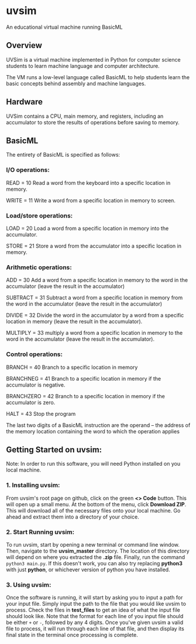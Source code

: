 # uvsim
An educational virtual machine running BasicML

## Overview
UVSim is a virtual machine implemented in Python for computer science students to learn machine language and computer architecture.

The VM runs a low-level language called BasicML to help students learn the basic concepts behind assembly and machine languages.

## Hardware
UVSim contains a CPU, main memory, and registers, including an accumulator to store the results of operations before saving to memory.

## BasicML
The entirety of BasicML is specified as follows:

### I/O operations:

READ = 10 Read a word from the keyboard into a specific location in memory.

WRITE = 11 Write a word from a specific location in memory to screen.

### Load/store operations:

LOAD = 20 Load a word from a specific location in memory into the accumulator.

STORE = 21 Store a word from the accumulator into a specific location in memory.

### Arithmetic operations:

ADD = 30 Add a word from a specific location in memory to the word in the accumulator (leave the result in the accumulator)

SUBTRACT = 31 Subtract a word from a specific location in memory from the word in the accumulator (leave the result in the accumulator)

DIVIDE = 32 Divide the word in the accumulator by a word from a specific location in memory (leave the result in the accumulator).

MULTIPLY = 33 multiply a word from a specific location in memory to the word in the accumulator (leave the result in the accumulator).

### Control operations:

BRANCH = 40 Branch to a specific location in memory

BRANCHNEG = 41 Branch to a specific location in memory if the accumulator is negative.

BRANCHZERO = 42 Branch to a specific location in memory if the accumulator is zero.

HALT = 43 Stop the program

The last two digits of a BasicML instruction are the operand – the address of the memory location containing the word to which the operation applies

## Getting Started on uvsim:

Note: In order to run this software, you will need Python installed on you local machine.

### 1. Installing uvsim:

From uvsim's root page on github, click on the green __<> Code__ button. This will open up a small menu. At the bottom of the menu, click __Download ZIP__. This will download all of the necessary files onto your local machine. Go ahead and extract them into a directory of your choice.

### 2. Start Running uvsim:

To run uvsim, start by opening a new terminal or command line window. Then, navigate to the __uvsim_master__ directory. The location of this directory will depend on where you extracted the __.zip__ file. Finally, run the command `python3 main.py`. If this doesn't work, you can also try replacing __python3__ with just __python__, or whichever version of python you have installed. 

### 3. Using uvsim:

Once the software is running, it will start by asking you to input a path for your input file. Simply input the path to the file that you would like uvsim to process. Check the files in __test_files__ to get an idea of what the input file should look like. Note that the format for each line of you input file should be either `+` or `-`, followed by any 4 digits. Once you've given uvsim a valid file to process, it will run through each line of that file, and then display its final state in the terminal once processing is complete. 



